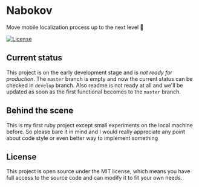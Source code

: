 # Nabokov
Move mobile localization process up to the next level 🚀


[![License](http://img.shields.io/badge/license-MIT-green.svg?style=flat)](https://github.com/Antondomashnev/nabokov/blob/master/LICENSE)

## Current status
This project is on the early development stage and is *not ready for production*. The `master` branch is empty and now the current status can be checked in `develop` branch. Also readme is not ready at all and we'll be updated as soon as the first functional becomes to the `master` branch.

## Behind the scene
This is my first ruby project except small experiments on the local machine before. So please bare it in mind and I would really appreciate any point about code style or even better way to implement something

## License
This project is open source under the MIT license, which means you have full access to the source code and can modify it to fit your own needs.


